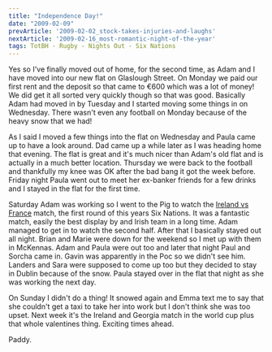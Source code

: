 ```yaml
---
title: "Independence Day!"
date: "2009-02-09"
prevArticle: '2009-02-02_stock-takes-injuries-and-laughs'
nextArticle: '2009-02-16_most-romantic-night-of-the-year'
tags: TotBH - Rugby - Nights Out - Six Nations
---
```

Yes so I've finally moved out of home, for the second time, as Adam and I have moved into our new flat on Glaslough Street. On Monday we paid our first rent and the deposit so that came to €600 which was a lot of money! We did get it all sorted very quickly though so that was good. Basically Adam had moved in by Tuesday and I started moving some things in on Wednesday. There wasn't even any football on Monday because of the heavy snow that we had!

As I said I moved a few things into the flat on Wednesday and Paula came up to have a look around. Dad came up a while later as I was heading home that evening. The flat is great and it's much nicer than Adam's old flat and is actually in a much better location. Thursday we were back to the football and thankfully my knee was OK after the bad bang it got the week before. Friday night Paula went out to meet her ex-banker friends for a few drinks and I stayed in the flat for the first time.

Saturday Adam was working so I went to the Pig to watch the [Ireland vs France](http://www.rte.ie/sport/rugby/sixnations/2009/0207/ireland_frances.html) match, the first round of this years Six Nations. It was a fantastic match, easily the best display by and Irish team in a long time. Adam managed to get in to watch the second half. After that I basically stayed out all night. Brian and Marie were down for the weekend so I met up with them in McKennas. Adam and Paula were out too and later that night Paul and Sorcha came in. Gavin was apparently in the Poc so we didn't see him. Landers and Sara were supposed to come up too but they decided to stay in Dublin because of the snow. Paula stayed over in the flat that night as she was working the next day.

On Sunday I didn't do a thing! It snowed again and Emma text me to say that she couldn't get a taxi to take her into work but I don't think she was too upset. Next week it's the Ireland and Georgia match in the world cup plus that whole valentines thing. Exciting times ahead.

Paddy.
